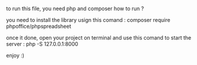 to run this file, you need php and composer
how to run ?

you need to install the library usign this comand :
composer require phpoffice/phpspreadsheet

once it done, open your project on terminal and use this comand to start the server :
php -S 127.0.0.1:8000

enjoy :) 
